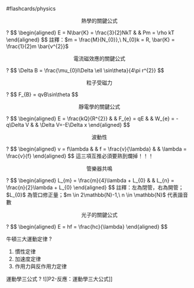 #flashcards/physics 

<p align="center">熱學的關鍵公式</p>
?
$$
\begin{aligned}
E = N\bar{K} = \frac{3}{2}NkT &  & Pm = \rho kT
\end{aligned}
$$
註釋：$m = \frac{M}{N_{0}},\ N_{0}k = R, \bar{K} = \frac{1}{2}m \bar{v^{2}}$
<!--SR:!2024-07-07,2,152-->

<p align="center">電流磁效應的關鍵公式</p>
?
$$
\Delta B = \frac{\mu_{0}I\Delta \ell \sin\theta}{4\pi r^{2}}
$$
<!--SR:!2024-07-07,2,172-->

<p align="center">粒子受磁力</p>
?
$$
F_{B} = qvB\sin\theta
$$
<!--SR:!2024-07-07,2,172-->

<p align="center">靜電學的關鍵公式</p>
?
$$
\begin{aligned}
E = \frac{kQ}{R^{2}} &  & F_{e} = qE &  & W_{e} = -q\Delta V &  & \Delta V=-E\Delta x
\end{aligned}
$$
<!--SR:!2024-07-07,2,170-->

<p align="center">波動性</p>
?
$$
\begin{aligned}
v = f\lambda & & f = \frac{v}{\lambda} &  & \lambda = \frac{v}{f}
\end{aligned}
$$
這三項互推必須要熟到爛掉！！！
<!--SR:!2024-07-07,2,172-->

<p align="center">管樂器共鳴</p>
?
$$
\begin{aligned}
L_{m} = \frac{m}{4}\lambda + L_{0} &  & L_{n} = \frac{n}{2}\lambda + L_{0}
\end{aligned}
$$
註釋：左為閉管，右為開管；$L_{0}$ 為管口修正量；$m \in 2\mathbb{N}-1,\ n \in \mathbb{N}$ 代表諧音數
<!--SR:!2024-07-07,2,150-->

<p align="center">光子的關鍵公式</p>
?
$$
\begin{aligned}
E = hf = \frac{hc}{\lambda}
\end{aligned}
$$
<!--SR:!2024-07-07,2,150-->

牛頓三大運動定律
?
1. 慣性定律
2. 加速度定律
3. 作用力與反作用力定律

運動學三公式
?
![[P2-反應：運動學三大公式]]